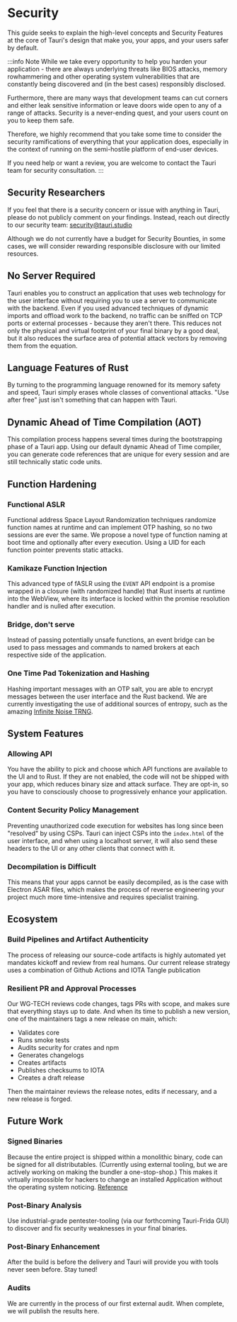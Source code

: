 # Security

This guide seeks to explain the high-level concepts and Security Features at the core of Tauri's design that make you, your apps, and your users safer by default.

:::info Note
While we take every opportunity to help you harden your application - there are always underlying threats like BIOS attacks, memory rowhammering and other operating system vulnerabilities that are constantly being discovered and (in the best cases) responsibly disclosed.

Furthermore, there are many ways that development teams can cut corners and either leak sensitive information or leave doors wide open to any of a range of attacks. Security is a never-ending quest, and your users count on you to keep them safe.

Therefore, we highly recommend that you take some time to consider the security ramifications of everything that your application does, especially in the context of running on the semi-hostile platform of end-user devices.

If you need help or want a review, you are welcome to contact the Tauri team for security consultation.
:::

## Security Researchers

If you feel that there is a security concern or issue with anything in Tauri, please do not publicly comment on your findings. Instead, reach out directly to our security team: security@tauri.studio

Although we do not currently have a budget for Security Bounties, in some cases, we will consider rewarding responsible disclosure with our limited resources.

## No Server Required

Tauri enables you to construct an application that uses web technology for the user interface without requiring you to use a server to communicate with the backend. Even if you used advanced techniques of dynamic imports and offload work to the backend, no traffic can be sniffed on TCP ports or external processes - because they aren't there. This reduces not only the physical and virtual footprint of your final binary by a good deal, but it also reduces the surface area of potential attack vectors by removing them from the equation.

## Language Features of Rust

By turning to the programming language renowned for its memory safety and speed, Tauri simply erases whole classes of conventional attacks. "Use after free" just isn't something that can happen with Tauri.

## Dynamic Ahead of Time Compilation (AOT)

This compilation process happens several times during the bootstrapping phase of a Tauri app. Using our default dynamic Ahead of Time compiler, you can generate code references that are unique for every session and are still technically static code units.

## Function Hardening

### Functional ASLR

Functional address Space Layout Randomization techniques randomize function names at runtime and can implement OTP hashing, so no two sessions are ever the same. We propose a novel type of function naming at boot time and optionally after every execution. Using a UID for each function pointer prevents static attacks.

### Kamikaze Function Injection

This advanced type of fASLR using the `EVENT` API endpoint is a promise wrapped in a closure (with randomized handle) that Rust inserts at runtime into the WebView, where its interface is locked within the promise resolution handler and is nulled after execution.

### Bridge, don't serve

Instead of passing potentially unsafe functions, an event bridge can be used to pass messages and commands to named brokers at each respective side of the application.

### One Time Pad Tokenization and Hashing

Hashing important messages with an OTP salt, you are able to encrypt messages between the user interface and the Rust backend. We are currently investigating the use of additional sources of entropy, such as the amazing [Infinite Noise TRNG](https://13-37.org/en/shop/infinite-noise-trng/).

## System Features

### Allowing API

You have the ability to pick and choose which API functions are available to the UI and to Rust. If they are not enabled, the code will not be shipped with your app, which reduces binary size and attack surface. They are opt-in, so you have to consciously choose to progressively enhance your application.

### Content Security Policy Management

Preventing unauthorized code execution for websites has long since been "resolved" by using CSPs. Tauri can inject CSPs into the `index.html` of the user interface, and when using a localhost server, it will also send these headers to the UI or any other clients that connect with it.

### Decompilation is Difficult

This means that your apps cannot be easily decompiled, as is the case with Electron ASAR files, which makes the process of reverse engineering your project much more time-intensive and requires specialist training.

## Ecosystem

### Build Pipelines and Artifact Authenticity

The process of releasing our source-code artifacts is highly automated yet mandates kickoff and review from real humans. Our current release strategy uses a combination of Github Actions and IOTA Tangle publication

### Resilient PR and Approval Processes

Our WG-TECH reviews code changes, tags PRs with scope, and makes sure that everything stays up to date. And when its time to publish a new version, one of the maintainers tags a new release on main, which:

- Validates core
- Runs smoke tests
- Audits security for crates and npm
- Generates changelogs
- Creates artifacts
- Publishes checksums to IOTA
- Creates a draft release

Then the maintainer reviews the release notes, edits if necessary, and a new release is forged.

## Future Work

### Signed Binaries

Because the entire project is shipped within a monolithic binary, code can be signed for all distributables. (Currently using external tooling, but we are actively working on making the bundler a one-stop-shop.) This makes it virtually impossible for hackers to change an installed Application without the operating system noticing. [Reference](https://github.com/electron/asar/issues/123)

### Post-Binary Analysis

Use industrial-grade pentester-tooling (via our forthcoming Tauri-Frida GUI) to discover and fix security weaknesses in your final binaries.

### Post-Binary Enhancement

After the build is before the delivery and Tauri will provide you with tools never seen before. Stay tuned!

### Audits

We are currently in the process of our first external audit. When complete, we will publish the results here.
